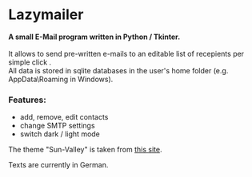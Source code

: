 # Lazymailer

**A small E-Mail program written in Python / Tkinter.**</br><br/>
It allows to send pre-written e-mails to an editable list of recepients per simple click .</br>
All data is stored in sqlite databases in the user's home folder (e.g. AppData\Roaming in Windows).

### Features:
- add, remove, edit contacts
- change SMTP settings
- switch dark / light mode

The theme "Sun-Valley" is taken from [this site](https://github.com/rdbende/Sun-Valley-ttk-theme).

Texts are currently in German.
